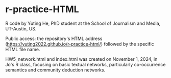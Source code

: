 # r-practice-HTML
R code by Yuting He, PhD student at the School of Journalism and Media, UT-Austin, US.

Public access: the repository's HTML address (https://yuting2022.github.io/r-practice-html/)
followed by the specific HTML file name. 

HW5_network.html and index.html was created on November 1, 2024, in Jo's R class, focusing on basic textual networks, particularly co-occurrence semantics and community deduction networks.
